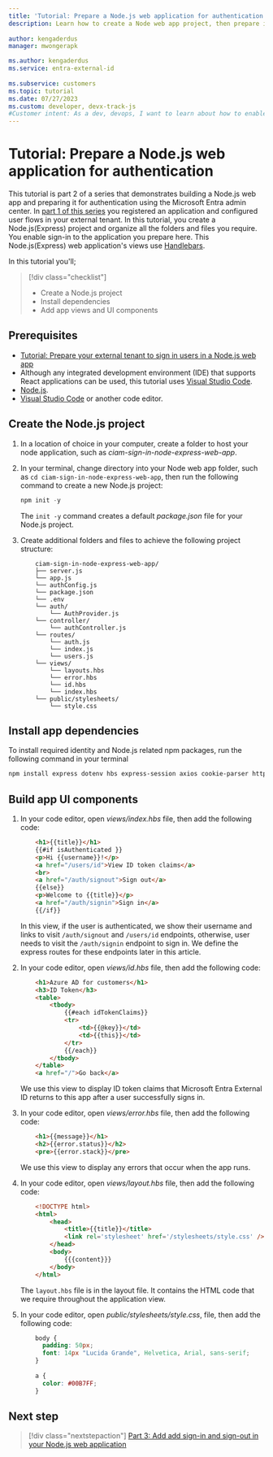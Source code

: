 ```yaml
---
title: 'Tutorial: Prepare a Node.js web application for authentication in an external tenant'
description: Learn how to create a Node web app project, then prepare it for authentication
 
author: kengaderdus
manager: mwongerapk

ms.author: kengaderdus
ms.service: entra-external-id
 
ms.subservice: customers
ms.topic: tutorial
ms.date: 07/27/2023
ms.custom: developer, devx-track-js
#Customer intent: As a dev, devops, I want to learn about how to enable authentication in my own Node.js web app with an external tenant
---
```


# Tutorial: Prepare a Node.js web application for authentication

This tutorial is part 2 of a series that demonstrates building a Node.js web app and preparing it for authentication using the Microsoft Entra admin center. In [part 1 of this series](tutorial-web-app-node-sign-in-prepare-tenant.md) you registered an application and configured user flows in your external tenant. In this tutorial, you create a Node.js(Express) project and organize all the folders and files you require. You enable sign-in to the application you prepare here. This Node.js(Express) web application's views use [Handlebars](https://handlebarsjs.com).

In this tutorial you'll;

> [!div class="checklist"]
>
> - Create a Node.js project
> - Install dependencies
> - Add app views and UI components

## Prerequisites

- [Tutorial: Prepare your external tenant to sign in users in a Node.js web app](tutorial-web-app-node-sign-in-prepare-tenant.md)
- Although any integrated development environment (IDE) that supports React applications can be used, this tutorial uses [Visual Studio Code](https://visualstudio.microsoft.com/downloads/).
- [Node.js](https://nodejs.org).
- [Visual Studio Code](https://code.visualstudio.com/download) or another code editor.

## Create the Node.js project

1. In a location of choice in your computer, create a folder to host your node application, such as *ciam-sign-in-node-express-web-app*.

1. In your terminal, change directory into your Node web app folder, such as `cd ciam-sign-in-node-express-web-app`, then run the following command to create a new Node.js project:

    ```powershell
    npm init -y
    ```    
    The `init -y` command creates a default *package.json* file for your Node.js project. 

1. Create additional folders and files to achieve the following project structure:

    ```text
        ciam-sign-in-node-express-web-app/
        ├── server.js
        └── app.js
        └── authConfig.js
        └── package.json
        └── .env
        └── auth/
            └── AuthProvider.js
        └── controller/
            └── authController.js
        └── routes/
            └── auth.js
            └── index.js
            └── users.js
        └── views/
            └── layouts.hbs
            └── error.hbs
            └── id.hbs
            └── index.hbs   
        └── public/stylesheets/
            └── style.css
    ```

## Install app dependencies

To install required identity and Node.js related npm packages, run the following command in your terminal

```powershell
npm install express dotenv hbs express-session axios cookie-parser http-errors morgan @azure/msal-node   
```

## Build app UI components

1. In your code editor, open *views/index.hbs* file, then add the following code:

    ```html
        <h1>{{title}}</h1>
        {{#if isAuthenticated }}
        <p>Hi {{username}}!</p>
        <a href="/users/id">View ID token claims</a>
        <br>
        <a href="/auth/signout">Sign out</a>
        {{else}}
        <p>Welcome to {{title}}</p>
        <a href="/auth/signin">Sign in</a>
        {{/if}}
    ```
    In this view, if the user is authenticated, we show their username and links to visit `/auth/signout` and `/users/id` endpoints, otherwise, user needs to visit the `/auth/signin` endpoint to sign in. We define the express routes for these endpoints later in this article.

1. In your code editor, open *views/id.hbs* file, then add the following code:

    ```html
        <h1>Azure AD for customers</h1>
        <h3>ID Token</h3>
        <table>
            <tbody>
                {{#each idTokenClaims}}
                <tr>
                    <td>{{@key}}</td>
                    <td>{{this}}</td>
                </tr>
                {{/each}}
            </tbody>
        </table>
        <a href="/">Go back</a>
    ```
    We use this view to display ID token claims that Microsoft Entra External ID returns to this app after a user successfully signs in.  

1. In your code editor, open *views/error.hbs* file, then add the following code:

    ```html
        <h1>{{message}}</h1>
        <h2>{{error.status}}</h2>
        <pre>{{error.stack}}</pre>
    ```

    We use this view to display any errors that occur when the app runs.

1. In your code editor, open *views/layout.hbs* file, then add the following code:

    ```html
        <!DOCTYPE html>
        <html>        
            <head>
                <title>{{title}}</title>
                <link rel='stylesheet' href='/stylesheets/style.css' />
            </head>            
            <body>
                {{{content}}}
            </body>        
        </html>
    ```
    
    The `layout.hbs` file is in the layout file. It contains the HTML code that we require throughout the application view.    

1. In your code editor, open *public/stylesheets/style.css*, file, then add the following code:

    ```css
        body {
          padding: 50px;
          font: 14px "Lucida Grande", Helvetica, Arial, sans-serif;
        }
        
        a {
          color: #00B7FF;
        }
    ```

## Next step

> [!div class="nextstepaction"]
> [Part 3: Add add sign-in and sign-out in your Node.js web application](tutorial-web-app-node-sign-in-sign-out.md)
